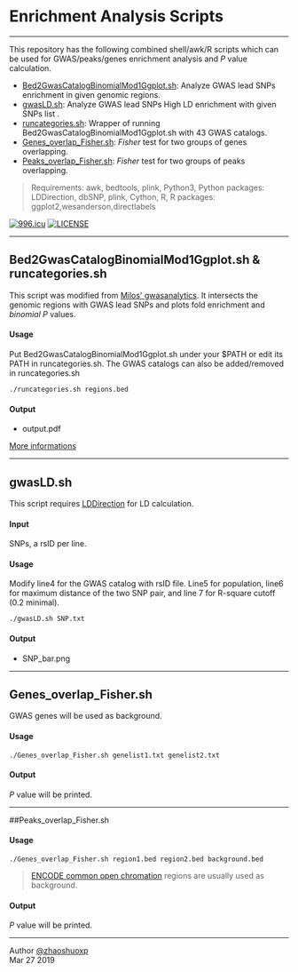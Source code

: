 # Enrichment Analysis Scripts

-----
This repository has the following combined shell/awk/R scripts which can be used for GWAS/peaks/genes enrichment analysis and *P* value calculation.

 * [Bed2GwasCatalogBinomialMod1Ggplot.sh](https://github.com/zhaoshuoxp/Enrichment-Analysis#bed2gwascatalogbinomialmod1ggplotsh---runcategoriessh): Analyze GWAS lead SNPs enrichment in given genomic regions.
 * [gwasLD.sh](https://github.com/zhaoshuoxp/Enrichment-Analysis#gwasLD): Analyze GWAS lead SNPs High LD enrichment with given SNPs list .
 * [runcategories.sh](https://github.com/zhaoshuoxp/Enrichment-Analysis#bed2gwascatalogbinomialmod1ggplotsh---runcategoriessh): Wrapper of running Bed2GwasCatalogBinomialMod1Ggplot.sh with 43 GWAS catalogs.
 * [Genes_overlap_Fisher.sh](https://github.com/zhaoshuoxp/Enrichment-Analysis#genes_overlap_fishersh): *Fisher* test for two groups of genes overlapping.
 * [Peaks_overlap_Fisher.sh](https://github.com/zhaoshuoxp/Enrichment-Analysis#peaks_overlap_fishersh): *Fisher* test for two groups of peaks overlapping.

> Requirements:
awk, bedtools, plink, Python3, Python packages: LDDirection, dbSNP, plink, Cython, R, R packages: ggplot2,wesanderson,directlabels

[![996.icu](https://img.shields.io/badge/link-996.icu-red.svg)](https://996.icu) [![LICENSE](https://img.shields.io/badge/license-Anti%20996-blue.svg)](https://github.com/996icu/996.ICU/blob/master/LICENSE)

----

## Bed2GwasCatalogBinomialMod1Ggplot.sh &  runcategories.sh

This script was modified from [Milos' gwasanalytics](https://github.com/milospjanic/gwasanalytics/tree/master/bed2GwasCatalogBinomialMod1Ggplot). It intersects the genomic regions with GWAS lead SNPs and plots fold enrichment and *binomial P* values.

#### Usage

Put Bed2GwasCatalogBinomialMod1Ggplot.sh under your $PATH or edit its PATH in runcategories.sh. The GWAS catalogs can also be added/removed in runcategories.sh

    ./runcategories.sh regions.bed

#### Output

* output.pdf

[More informations](https://github.com/milospjanic/gwasanalytics)



----

## gwasLD.sh

This script requires [LDDirection](https://github.com/MikeDacre/LDDirection) for LD calculation. 

#### Input

SNPs, a rsID per line.

#### Usage

Modify line4 for the GWAS catalog with rsID file. Line5 for population, line6 for maximum distance of the two SNP pair, and line 7 for R-square cutoff (0.2 minimal).

```
./gwasLD.sh SNP.txt
```

#### Output

- SNP_bar.png



-----
## Genes_overlap_Fisher.sh 
GWAS genes will be used as background.
#### Usage

    ./Genes_overlap_Fisher.sh genelist1.txt genelist2.txt

#### Output

*P* value will be printed.



------
##Peaks_overlap_Fisher.sh

#### Usage

    ./Genes_overlap_Fisher.sh region1.bed region2.bed background.bed

> [ENCODE common open chromation](https://github.com/milospjanic/fisherTestForGenomicOverlapsMilosPjanicMod/blob/master/background.bed.gz) regions are usually used as background.

#### Output

*P* value will be printed.



------


Author [@zhaoshuoxp](https://github.com/zhaoshuoxp)  
Mar 27 2019  

